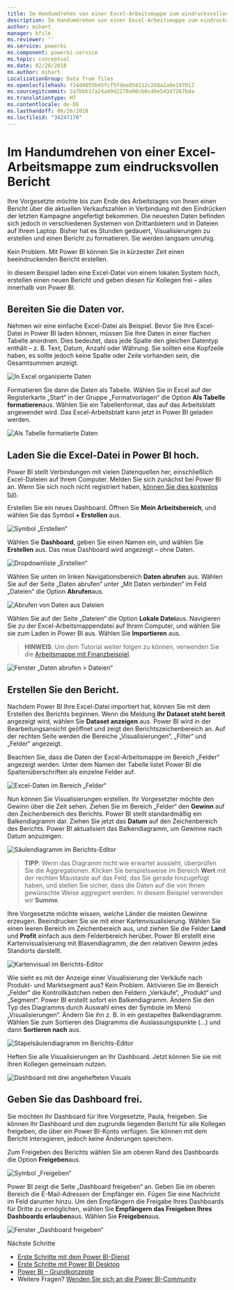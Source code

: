 ```yaml
---
title: Im Handumdrehen von einer Excel-Arbeitsmappe zum eindrucksvollen Bericht
description: Im Handumdrehen von einer Excel-Arbeitsmappe zum eindrucksvollen Bericht
author: mihart
manager: kfile
ms.reviewer: ''
ms.service: powerbi
ms.component: powerbi-service
ms.topic: conceptual
ms.date: 02/28/2018
ms.author: mihart
LocalizationGroup: Data from files
ms.openlocfilehash: f24d4055bd5fcf5fdee058112c268a1a0e197012
ms.sourcegitcommit: 2a7bbb1fa24a49d2278a90cb0c4be543d7267bda
ms.translationtype: HT
ms.contentlocale: de-DE
ms.lasthandoff: 06/26/2018
ms.locfileid: "34247170"
---
```

# <a name="from-excel-workbook-to-stunning-report-in-no-time"></a>Im Handumdrehen von einer Excel-Arbeitsmappe zum eindrucksvollen Bericht
Ihre Vorgesetzte möchte bis zum Ende des Arbeitstages von Ihnen einen Bericht über die aktuellen Verkaufszahlen in Verbindung mit den Eindrücken der letzten Kampagne angefertigt bekommen. Die neuesten Daten befinden sich jedoch in verschiedenen Systemen von Drittanbietern und in Dateien auf Ihrem Laptop. Bisher hat es Stunden gedauert, Visualisierungen zu erstellen und einen Bericht zu formatieren. Sie werden langsam unruhig.

Kein Problem. Mit Power BI können Sie in kürzester Zeit einen beeindruckenden Bericht erstellen.

In diesem Beispiel laden eine Excel-Datei von einem lokalen System hoch, erstellen einen neuen Bericht und geben diesen für Kollegen frei – alles innerhalb von Power BI.

## <a name="prepare-your-data"></a>Bereiten Sie die Daten vor.
Nehmen wir eine einfache Excel-Datei als Beispiel. Bevor Sie Ihre Excel-Datei in Power BI laden können, müssen Sie Ihre Daten in einer flachen Tabelle anordnen. Dies bedeutet, dass jede Spalte den gleichen Datentyp enthält – z. B. Text, Datum, Anzahl oder Währung. Sie sollten eine Kopfzeile haben, es sollte jedoch keine Spalte oder Zeile vorhanden sein, die Gesamtsummen anzeigt.

![In Excel organisierte Daten](media/service-from-excel-to-stunning-report/pbi_excel_file.png)

Formatieren Sie dann die Daten als Tabelle. Wählen Sie in Excel auf der Registerkarte „Start“ in der Gruppe „Formatvorlagen“ die Option **Als Tabelle formatieren**aus. Wählen Sie ein Tabellenformat, das auf das Arbeitsblatt angewendet wird. Das Excel-Arbeitsblatt kann jetzt in Power BI geladen werden.

![Als Tabelle formatierte Daten](media/service-from-excel-to-stunning-report/pbi_excel_table.png)

## <a name="upload-your-excel-file-into-power-bi"></a>Laden Sie die Excel-Datei in Power BI hoch.
Power BI stellt Verbindungen mit vielen Datenquellen her, einschließlich Excel-Dateien auf Ihrem Computer. Melden Sie sich zunächst bei Power BI an. Wenn Sie sich noch nicht registriert haben, [können Sie dies kostenlos tun](https://powerbi.com).

Erstellen Sie ein neues Dashboard. Öffnen Sie **Mein Arbeitsbereich**, und wählen Sie das Symbol **+ Erstellen** aus.

![Symbol „Erstellen“](media/service-from-excel-to-stunning-report/power-bi-new-dash.png)

Wählen Sie **Dashboard**, geben Sie einen Namen ein, und wählen Sie **Erstellen** aus. Das neue Dashboard wird angezeigt – ohne Daten.

![Dropdownliste „Erstellen“](media/service-from-excel-to-stunning-report/power-bi-create-dash.png)

Wählen Sie unten im linken Navigationsbereich **Daten abrufen** aus. Wählen Sie auf der Seite „Daten abrufen“ unter „Mit Daten verbinden“ im Feld „Dateien“ die Option **Abrufen**aus.

![Abrufen von Daten aus Dateien](media/service-from-excel-to-stunning-report/pbi_get_files.png)

Wählen Sie auf der Seite „Dateien“ die Option **Lokale Datei**aus. Navigieren Sie zu der Excel-Arbeitsmappendatei auf Ihrem Computer, und wählen Sie sie zum Laden in Power BI aus. Wählen Sie **Importieren** aus.

> **HINWEIS**: Um dem Tutorial weiter folgen zu können, verwenden Sie die [Arbeitsmappe mit Finanzbeispiel](sample-financial-download.md).
> 
> 

![Fenster „Daten abrufen > Dateien“](media/service-from-excel-to-stunning-report/pbi_local_file.png)

## <a name="build-your-report"></a>Erstellen Sie den Bericht.
Nachdem Power BI Ihre Excel-Datei importiert hat, können Sie mit dem Erstellen des Berichts beginnen. Wenn die Meldung **Ihr Dataset steht bereit** angezeigt wird, wählen Sie **Dataset anzeigen** aus.  Power BI wird in der Bearbeitungsansicht geöffnet und zeigt den Berichtszeichenbereich an. Auf der rechten Seite werden die Bereiche „Visualisierungen“, „Filter“ und „Felder“ angezeigt.

Beachten Sie, dass die Daten der Excel-Arbeitsmappe im Bereich „Felder“ angezeigt werden. Unter dem Namen der Tabelle listet Power BI die Spaltenüberschriften als einzelne Felder auf.

![Excel-Daten im Bereich „Felder“](media/service-from-excel-to-stunning-report/pbi_report_fields.png)

Nun können Sie Visualisierungen erstellen. Ihr Vorgesetzter möchte den Gewinn über die Zeit sehen. Ziehen Sie im Bereich „Felder“ den **Gewinn** auf den Zeichenbereich des Berichts. Power BI stellt standardmäßig ein Balkendiagramm dar. Ziehen Sie jetzt das **Datum** auf den Zeichenbereich des Berichts. Power BI aktualisiert das Balkendiagramm, um Gewinne nach Datum anzuzeigen.

![Säulendiagramm im Berichts-Editor](media/service-from-excel-to-stunning-report/pbi_report_pin-new.png)

> **TIPP**: Wenn das Diagramm nicht wie erwartet aussieht, überprüfen Sie die Aggregationen. Klicken Sie beispielsweise im Bereich **Wert** mit der rechten Maustaste auf das Feld, das Sie gerade hinzugefügt haben, und stellen Sie sicher, dass die Daten auf die von Ihnen gewünschte Weise aggregiert werden.  In diesem Beispiel verwenden wir **Summe**.
> 
> 

Ihre Vorgesetzte möchte wissen, welche Länder die meisten Gewinne erzeugen. Beeindrucken Sie sie mit einer Kartenvisualisierung. Wählen Sie einen leeren Bereich im Zeichenbereich aus, und ziehen Sie die Felder **Land** und **Profit** einfach aus dem Felderbereich herüber. Power BI erstellt eine Kartenvisualisierung mit Blasendiagramm, die den relativen Gewinn jedes Standorts darstellt.

![Kartenvisual im Berichts-Editor](media/service-from-excel-to-stunning-report/pbi_report_map-new.png)

Wie sieht es mit der Anzeige einer Visualisierung der Verkäufe nach Produkt- und Marktsegment aus? Kein Problem. Aktivieren Sie im Bereich „Felder“ die Kontrollkästchen neben den Feldern „Verkäufe“, „Produkt“ und „Segment“. Power BI erstellt sofort ein Balkendiagramm. Ändern Sie den Typ des Diagramms durch Auswahl eines der Symbole im Menü „Visualisierungen“. Ändern Sie ihn z. B. in ein gestapeltes Balkendiagramm.  Wählen Sie zum Sortieren des Diagramms die Auslassungspunkte (...) und dann **Sortieren nach** aus.

![Stapelsäulendiagramm im Berichts-Editor](media/service-from-excel-to-stunning-report/pbi_barchart-new.png)

Heften Sie alle Visualisierungen an Ihr Dashboard. Jetzt können Sie sie mit Ihren Kollegen gemeinsam nutzen.

![Dashboard mit drei angehefteten Visuals](media/service-from-excel-to-stunning-report/pbi_report.png)

## <a name="share-your-dashboard"></a>Geben Sie das Dashboard frei.
Sie möchten Ihr Dashboard für Ihre Vorgesetzte, Paula, freigeben. Sie können Ihr Dashboard und den zugrunde liegenden Bericht für alle Kollegen freigeben, die über ein Power BI-Konto verfügen. Sie können mit dem Bericht interagieren, jedoch keine Änderungen speichern.

Zum Freigeben des Berichts wählen Sie am oberen Rand des Dashboards die Option **Freigeben**aus.

![Symbol „Freigeben“](media/service-from-excel-to-stunning-report/power-bi-share.png)

Power BI zeigt die Seite „Dashboard freigeben“ an. Geben Sie im oberen Bereich die E-Mail-Adressen der Empfänger ein. Fügen Sie eine Nachricht im Feld darunter hinzu. Um den Empfängern die Freigabe Ihres Dashboards für Dritte zu ermöglichen, wählen Sie **Empfängern das Freigeben Ihres Dashboards erlauben**aus. Wählen Sie **Freigeben**aus.

![Fenster „Dashboard freigeben“](media/service-from-excel-to-stunning-report/power-bi-share-dash-new.png)

Nächste Schritte

* [Erste Schritte mit dem Power BI-Dienst](service-get-started.md)
* [Erste Schritte mit Power BI Desktop](desktop-getting-started.md)
* [Power BI – Grundkonzepte](service-basic-concepts.md)
* Weitere Fragen? [Wenden Sie sich an die Power BI-Community](http://community.powerbi.com/)

